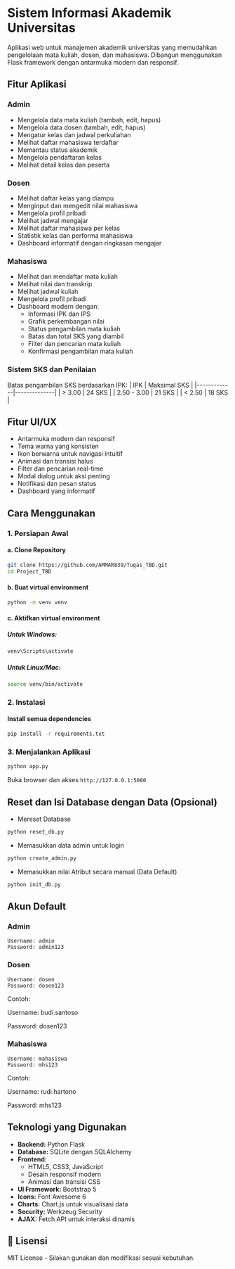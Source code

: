 # Sistem Informasi Akademik Universitas

Aplikasi web untuk manajemen akademik universitas yang memudahkan pengelolaan mata kuliah, dosen, dan mahasiswa. Dibangun menggunakan Flask framework dengan antarmuka modern dan responsif.

##  Fitur Aplikasi

###  Admin
- Mengelola data mata kuliah (tambah, edit, hapus)
- Mengelola data dosen (tambah, edit, hapus)
- Mengatur kelas dan jadwal perkuliahan
- Melihat daftar mahasiswa terdaftar
- Memantau status akademik
- Mengelola pendaftaran kelas
- Melihat detail kelas dan peserta

###  Dosen
- Melihat daftar kelas yang diampu
- Menginput dan mengedit nilai mahasiswa
- Mengelola profil pribadi
- Melihat jadwal mengajar
- Melihat daftar mahasiswa per kelas
- Statistik kelas dan performa mahasiswa
- Dashboard informatif dengan ringkasan mengajar

###  Mahasiswa
- Melihat dan mendaftar mata kuliah
- Melihat nilai dan transkrip
- Melihat jadwal kuliah
- Mengelola profil pribadi
- Dashboard modern dengan:
  - Informasi IPK dan IPS
  - Grafik perkembangan nilai
  - Status pengambilan mata kuliah
  - Batas dan total SKS yang diambil
  - Filter dan pencarian mata kuliah
  - Konfirmasi pengambilan mata kuliah

###  Sistem SKS dan Penilaian
Batas pengambilan SKS berdasarkan IPK:
| IPK         | Maksimal SKS |
|-------------|--------------|
| > 3.00      | 24 SKS      |
| 2.50 - 3.00 | 21 SKS      |
| < 2.50      | 18 SKS      |

##  Fitur UI/UX
- Antarmuka modern dan responsif
- Tema warna yang konsisten
- Ikon berwarna untuk navigasi intuitif
- Animasi dan transisi halus
- Filter dan pencarian real-time
- Modal dialog untuk aksi penting
- Notifikasi dan pesan status
- Dashboard yang informatif

##  Cara Menggunakan

### 1. Persiapan Awal
#### a. Clone Repository
```bash
git clone https://github.com/AMMAR839/Tugas_TBD.git
cd Project_TBD
```

#### b. Buat virtual environment
```bash
python -m venv venv
```

#### c. Aktifkan virtual environment

##### Untuk Windows:
```bash
venv\Scripts\activate
```
##### Untuk Linux/Mac:
```bash
source venv/bin/activate
```

### 2. Instalasi
#### Install semua dependencies
```bash
pip install -r requirements.txt
```

### 3. Menjalankan Aplikasi
```bash
python app.py
```
Buka browser dan akses `http://127.0.0.1:5000`



## Reset dan Isi Database dengan Data (Opsional)
- Mereset Database

```bash
python reset_db.py
```

- Memasukkan data admin untuk login
```bash
python create_admin.py
```

- Memasukkan nilai Atribut secara manual (Data Default)
```bash
python init_db.py
```


## Akun Default

### Admin
```
Username: admin
Password: admin123
```

### Dosen
```
Username: dosen
Password: dosen123
```
Contoh:

Username: budi.santoso

Password: dosen123

### Mahasiswa
```
Username: mahasiswa
Password: mhs123
```
Contoh:

Username: rudi.hartono

Password: mhs123

## Teknologi yang Digunakan

- **Backend:** Python Flask
- **Database:** SQLite dengan SQLAlchemy
- **Frontend:** 
  - HTML5, CSS3, JavaScript
  - Desain responsif modern
  - Animasi dan transisi CSS
- **UI Framework:** Bootstrap 5
- **Icons:** Font Awesome 6
- **Charts:** Chart.js untuk visualisasi data
- **Security:** Werkzeug Security
- **AJAX:** Fetch API untuk interaksi dinamis


## 📄 Lisensi

MIT License - Silakan gunakan dan modifikasi sesuai kebutuhan. 
